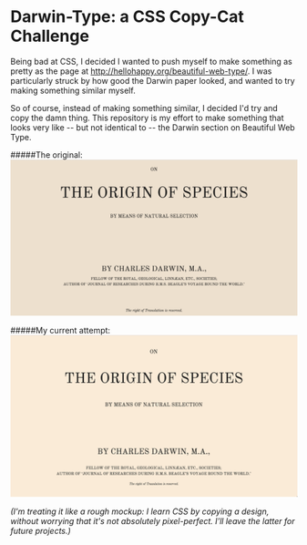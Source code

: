 # Darwin-Type: a CSS Copy-Cat Challenge

Being bad at CSS, I decided I wanted to push myself to make something as pretty as the page at http://hellohappy.org/beautiful-web-type/. I was particularly struck by how good the Darwin paper looked, and wanted to try making something similar myself.

So of course, instead of making something similar, I decided I'd try and copy the damn thing. This repository is my effort to make something that looks very like -- but not identical to -- the Darwin section on Beautiful Web Type.

#####The original: ![](/original.png)

#####My current attempt: ![](/mine.png)

*(I'm treating it like a rough mockup: I learn CSS by copying a design, without worrying that it's not absolutely pixel-perfect. I'll leave the latter for future projects.)*
